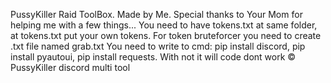 PussyKiller Raid ToolBox.
Made by Me.
Special thanks to Your Mom for helping me with a few things...
You need to have tokens.txt at same folder, at tokens.txt put your own tokens. For token bruteforcer you need to create .txt file named grab.txt
You need to write to cmd: pip install discord, pip install pyautoui, pip install requests. With not it will code dont work
© PussyKiller discord multi tool
